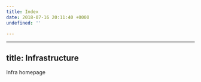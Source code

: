 ```yaml
---
title: Index
date: 2018-07-16 20:11:40 +0000
undefined: ''

---
```

---
title: Infrastructure
---

Infra homepage